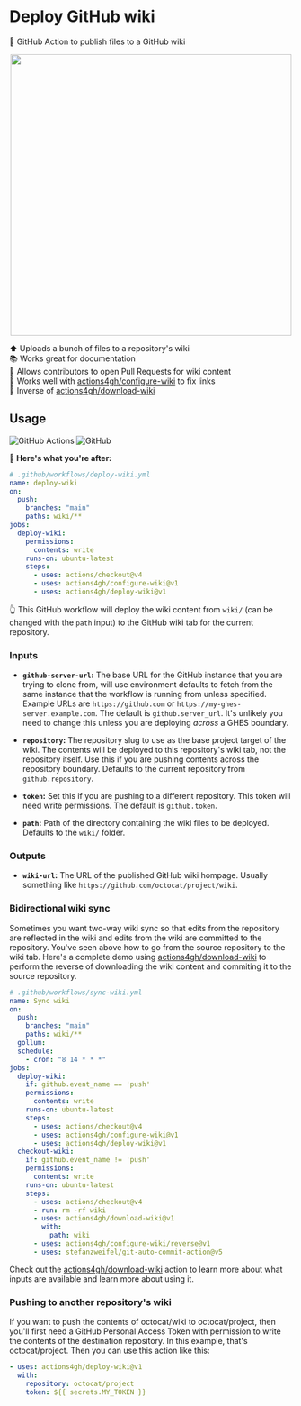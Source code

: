 # Deploy GitHub wiki

🚀 GitHub Action to publish files to a GitHub wiki

<p align=center>
  <img width=500 src="https://i.imgur.com/OrKe4FR.png">
</p>

⬆️ Uploads a bunch of files to a repository's wiki \
📚 Works great for documentation \
🔀 Allows contributors to open Pull Requests for wiki content \
🤝 Works well with [actions4gh/configure-wiki] to fix links \
🔳 Inverse of [actions4gh/download-wiki]

## Usage

![GitHub Actions](https://img.shields.io/static/v1?style=for-the-badge&message=GitHub+Actions&color=2088FF&logo=GitHub+Actions&logoColor=FFFFFF&label=)
![GitHub](https://img.shields.io/static/v1?style=for-the-badge&message=GitHub&color=181717&logo=GitHub&logoColor=FFFFFF&label=)

**🚀 Here's what you're after:**

```yml
# .github/workflows/deploy-wiki.yml
name: deploy-wiki
on:
  push:
    branches: "main"
    paths: wiki/**
jobs:
  deploy-wiki:
    permissions:
      contents: write
    runs-on: ubuntu-latest
    steps:
      - uses: actions/checkout@v4
      - uses: actions4gh/configure-wiki@v1
      - uses: actions4gh/deploy-wiki@v1
```

👆 This GitHub workflow will deploy the wiki content from `wiki/` (can be
changed with the `path` input) to the GitHub wiki tab for the current
repository.

### Inputs

- **`github-server-url`:** The base URL for the GitHub instance that you are
  trying to clone from, will use environment defaults to fetch from the same
  instance that the workflow is running from unless specified. Example URLs are
  `https://github.com` or `https://my-ghes-server.example.com`. The default is
  `github.server_url`. It's unlikely you need to change this unless you are
  deploying _across_ a GHES boundary.

- **`repository`:** The repository slug to use as the base project target of the
  wiki. The contents will be deployed to this repository's wiki tab, not the
  repository itself. Use this if you are pushing contents across the repository
  boundary. Defaults to the current repository from `github.repository`.

- **`token`:** Set this if you are pushing to a different repository. This token
  will need write permissions. The default is `github.token`.

- **`path`:** Path of the directory containing the wiki files to be deployed.
  Defaults to the `wiki/` folder.

### Outputs

- **`wiki-url`:** The URL of the published GitHub wiki hompage. Usually
  something like `https://github.com/octocat/project/wiki`.

### Bidirectional wiki sync

Sometimes you want two-way wiki sync so that edits from the repository are
reflected in the wiki and edits from the wiki are committed to the repository.
You've seen above how to go from the source repository to the wiki tab. Here's a
complete demo using [actions4gh/download-wiki] to perform the reverse of
downloading the wiki content and commiting it to the source repository.

```yml
# .github/workflows/sync-wiki.yml
name: Sync wiki
on:
  push:
    branches: "main"
    paths: wiki/**
  gollum:
  schedule:
    - cron: "8 14 * * *"
jobs:
  deploy-wiki:
    if: github.event_name == 'push'
    permissions:
      contents: write
    runs-on: ubuntu-latest
    steps:
      - uses: actions/checkout@v4
      - uses: actions4gh/configure-wiki@v1
      - uses: actions4gh/deploy-wiki@v1
  checkout-wiki:
    if: github.event_name != 'push'
    permissions:
      contents: write
    runs-on: ubuntu-latest
    steps:
      - uses: actions/checkout@v4
      - run: rm -rf wiki
      - uses: actions4gh/download-wiki@v1
        with:
          path: wiki
      - uses: actions4gh/configure-wiki/reverse@v1
      - uses: stefanzweifel/git-auto-commit-action@v5
```

Check out the [actions4gh/download-wiki] action to learn more about what inputs
are available and learn more about using it.

### Pushing to another repository's wiki

If you want to push the contents of octocat/wiki to octocat/project, then you'll
first need a GitHub Personal Access Token with permission to write the contents
of the destination repository. In this example, that's octocat/project. Then you
can use this action like this:

```yml
- uses: actions4gh/deploy-wiki@v1
  with:
    repository: octocat/project
    token: ${{ secrets.MY_TOKEN }}
```

[actions/configure-pages]: https://github.com/actions/configure-pages
[actions4gh/configure-wiki]: https://github.com/actions/configure-wiki
[actions4gh/download-wiki]: https://github.com/actions/download-wiki
